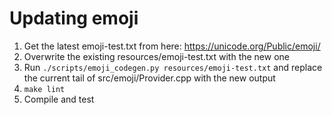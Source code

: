 # Updating emoji

1. Get the latest emoji-test.txt from here: https://unicode.org/Public/emoji/
2. Overwrite the existing resources/emoji-test.txt with the new one
3. Run `./scripts/emoji_codegen.py resources/emoji-test.txt` and replace the current tail of src/emoji/Provider.cpp with the new output
4. `make lint`
5. Compile and test
